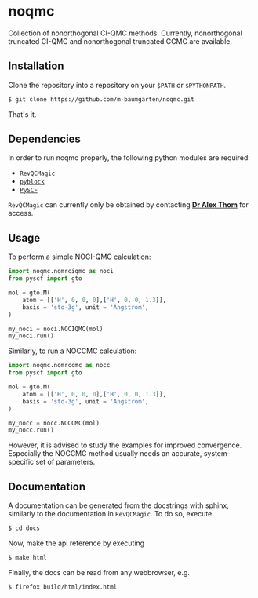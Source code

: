 # noqmc
Collection of nonorthogonal CI-QMC methods. Currently, nonorthogonal truncated CI-QMC and nonorthogonal truncated CCMC are available.

## Installation
Clone the repository into a repository on your `$PATH` or `$PYTHONPATH`.

```bash
$ git clone https://github.com/m-baumgarten/noqmc.git
```

That's it.

## Dependencies
In order to run noqmc properly, the following python modules are required:  
* `RevQCMagic`  
* [`pyblock`](https://github.com/jsspencer/pyblock)  
* [`PySCF`](https://github.com/pyscf/pyscf)  

`RevQCMagic` can currently only be obtained by contacting [**Dr Alex Thom**](https://www.ch.cam.ac.uk/person/ajwt3) for access. 

## Usage
To perform a simple NOCI-QMC calculation:

```python
import noqmc.nomrciqmc as noci
from pyscf import gto

mol = gto.M(
    atom = [['H', 0, 0, 0],['H', 0, 0, 1.3]],
    basis = 'sto-3g', unit = 'Angstrom',
)

my_noci = noci.NOCIQMC(mol)
my_noci.run()
```

Similarly, to run a NOCCMC calculation:

```python
import noqmc.nomrccmc as nocc
from pyscf import gto

mol = gto.M(
    atom = [['H', 0, 0, 0],['H', 0, 0, 1.3]],
    basis = 'sto-3g', unit = 'Angstrom',
)

my_nocc = nocc.NOCCMC(mol)
my_nocc.run()
```

However, it is advised to study the examples for improved convergence. Especially the NOCCMC method usually needs an accurate, system-specific set of parameters.

## Documentation
A documentation can be generated from the docstrings with sphinx, similarly to the documentation in `RevQCMagic`. To do so, execute

```bash
$ cd docs
```

Now, make the api reference by executing 

```bash
$ make html
```

Finally, the docs can be read from any webbrowser, e.g. 

```bash
$ firefox build/html/index.html
```

